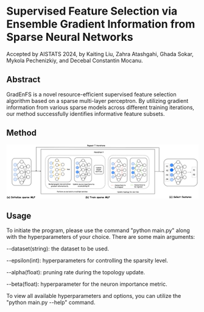 # Supervised Feature Selection via Ensemble Gradient Information from Sparse Neural Networks
Accepted by AISTATS 2024, by Kaiting Liu, Zahra Atashgahi, Ghada Sokar, Mykola Pechenizkiy, and Decebal Constantin Mocanu.

## Abstract
GradEnFS is a novel resource-efficient supervised feature selection algorithm based on a sparse multi-layer perceptron. By utilizing gradient information from various sparse models across different training iterations, our method successfully identifies informative feature subsets.

## Method
![Illustration of the Proposed Method](method.png)

## Usage
To initiate the program, please use the command "python main.py" along with the hyperparameters of your choice.
There are some main arguments:

--dataset(string): the dataset to be used.

--epsilon(int): hyperparameters for controlling the sparsity level.

--alpha(float): pruning rate during the topology update.

--beta(float): hyperparameter for the neuron importance metric.

To view all available hyperparameters and options, you can utilize the "python main.py --help" command.

